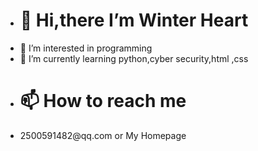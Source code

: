- <h1>👋 Hi,there I’m Winter Heart
- 👀 I’m interested in programming
- 🌱 I’m currently learning python,cyber security,html ,css
- <h1>📫 How to reach me 
- <p>2500591482@qq.com or <link = whgal.top>My Homepage
<!---
nomaluser/nomaluser is a ✨ special ✨ repository because its `README.md` (this file) appears on your GitHub profile.
You can click the Preview link to take a look at your changes.
--->
